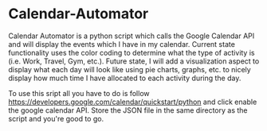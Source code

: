 # Calendar-Automator

Calendar Automator is a python script which calls the Google Calendar API and will display the events which I have in my calendar.
Current state functionality uses the color coding to determine what the type of activity is (i.e. Work, Travel, Gym, etc.). Future state,
I will add a visualization aspect to display what each day will look like using pie charts, graphs, etc. to nicely display how much time
I have allocated to each activity during the day. 

To use this sript all you have to do is follow https://developers.google.com/calendar/quickstart/python and click enable the google
calendar API. Store the JSON file in the same directory as the script and you're good to go.
